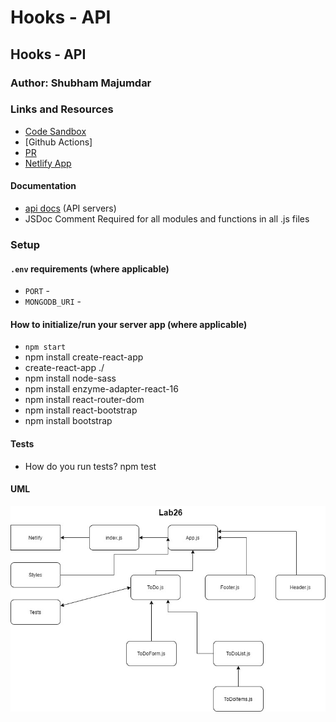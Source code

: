 # Hooks - API

## Hooks - API

### Author: Shubham Majumdar

### Links and Resources
* [Code Sandbox](https://codesandbox.io/s/github/Shubham-401n16/Hooks-API)
* [Github Actions]
* [PR](https://github.com/Shubham-401n16/Hooks-API/pull/1)
* [Netlify App](https://priceless-shockley-b74e26.netlify.app)

#### Documentation
* [api docs](http://xyz.com/api-docs) (API servers)
* JSDoc Comment Required for all modules and functions in all .js files

### Setup
#### `.env` requirements (where applicable)
* `PORT` -
* `MONGODB_URI` -

#### How to initialize/run your server app (where applicable)
* `npm start`
* npm install create-react-app
* create-react-app ./
* npm install node-sass
* npm install enzyme-adapter-react-16
* npm install react-router-dom
* npm install react-bootstrap
* npm install bootstrap

  
#### Tests
* How do you run tests?
npm test

#### UML
![UML Diagram](whiteboard.png)
